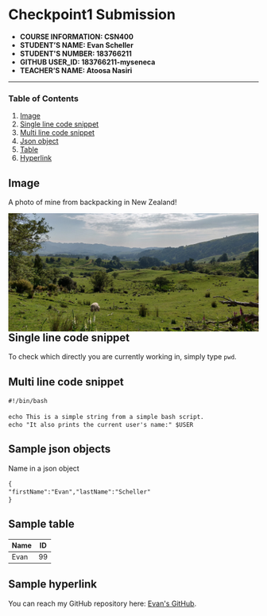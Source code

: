 # Checkpoint1 Submission

- **COURSE INFORMATION: CSN400**
- **STUDENT’S NAME: Evan Scheller**
- **STUDENT'S NUMBER: 183766211**
- **GITHUB USER_ID: 183766211-myseneca** 
- **TEACHER’S NAME: Atoosa Nasiri**

---
### Table of Contents
1. [Image](#image)
2. [Single line code snippet](#single-line-code-snippet)
3. [Multi line code snippet](#multi-line-code-snippet)
4. [Json object](#sample-json-objects)
5. [Table](#sample-table)
6. [Hyperlink](#sample-hyperlink)

## Image
A photo of mine from backpacking in New Zealand!

<img src="./Images/NZLushHills.jpg"
     alt="NZ Rolling Hills"
     style="float: left; margin-right: 10px;" />

## Single line code snippet
To check which directly you are currently working in, simply type `pwd`.

## Multi line code snippet
```
#!/bin/bash

echo This is a simple string from a simple bash script.
echo "It also prints the current user's name:" $USER
```

## Sample json objects
Name in a json object
```
{
"firstName":"Evan","lastName":"Scheller"
}
```

## Sample table
| Name | ID |
| - | - |
| Evan | 99 |

## Sample hyperlink
You can reach my GitHub repository here: [Evan's GitHub](https://github.com/183766211-myseneca/).
